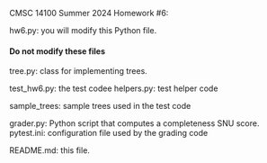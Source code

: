 CMSC 14100
Summer 2024
Homework #6:

hw6.py: you will modify this Python file.

#### Do not modify these files ###

tree.py: class for implementing trees.  

test_hw6.py: the test codee
helpers.py: test helper code

sample_trees: sample trees used in the test code

grader.py: Python script that computes a completeness SNU score.
pytest.ini: configuration file used by the grading code

README.md: this file.

